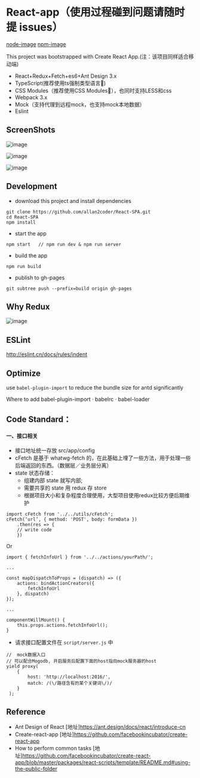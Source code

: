 # React-app（使用过程碰到问题请随时提 issues）
[node-image](https://img.shields.io/badge/node.js-%3E=_4.0-green.svg?style=flat-square)
[npm-image](https://img.shields.io/npm/v/npm.svg?style=flat-square)

This project was bootstrapped with Create React App.(注：该项目同样适合移动端)

* React+Redux+Fetch+es6+Ant Design 3.x
* TypeScript(推荐使用ts强制类型语言🚀)
* CSS Modules（推荐使用CSS Modules🚀），也同时支持LESS和css
* Webpack 3.x
* Mock（支持代理到远程mock，也支持mock本地数据）
* Eslint


## ScreenShots

![image](https://raw.githubusercontent.com/allan2coder/React-SPA/master/screenshot/login.png)

![image](https://raw.githubusercontent.com/allan2coder/React-SPA/master/screenshot/main.png)

![image](https://raw.githubusercontent.com/allan2coder/React-SPA/master/screenshot/redux_devTools.png)


## Development

* download this project and install dependencies

```
git clone https://github.com/allan2coder/React-SPA.git
cd React-SPA
npm install
```

* start the app

```
npm start   // npm run dev & npm run server
```


* build the app

```
npm run build
```

* publish to gh-pages

```
git subtree push --prefix=build origin gh-pages
```


## Why Redux

![image](https://raw.githubusercontent.com/allan2coder/React-SPA/master/screenshot/why-redux.jpg)

## ESLint
http://eslint.cn/docs/rules/indent

## Optimize
use `babel-plugin-import` to reduce the bundle size for antd significantly

Where to add babel-plugin-import
· babelrc
· babel-loader



## Code Standard：

#### 一、接口相关

* 接口地址统一存放 src/app/config
* cFetch 是基于 whatwg-fetch 的，在此基础上埋了一些方法，用于处理一些后端返回的东西。（数据层／业务层分离）
* state 状态存储：
  * 组建内部 state 就写内部;
  * 需要共享的 state 用 redux 存 store
  * 根据项目大小和复杂程度合理使用，大型项目使用redux比较方便后期维护

```
import cFetch from '../../utils/cFetch';
cFetch(‘url’, { method: 'POST', body: formData })
    .then(res => {
    // write code
    })
```

Or

```
import { fetchInfoUrl } from '../../actions/yourPath/';

...

const mapDispatchToProps = (dispatch) => ({
    actions: bindActionCreators({
        fetchInfoUrl
    }, dispatch)
});

...

componentWillMount() {
    this.props.actions.fetchInfoUrl();
}
```

* 请求接口配置文件在 `script/server.js` 中

```
//  mock数据入口
// 可以配合Mogodb, 开启服务后配置下面的host指向mock服务器的host
yield proxy(
    {
        host: 'http://localhost:2016/',
        match: /(\/路径含有的某个关键词\/)/
    }
 );
```

## Reference

* Ant Design of React [地址]https://ant.design/docs/react/introduce-cn
* Create-react-app [地址]https://github.com/facebookincubator/create-react-app
* How to perform common tasks [地址]https://github.com/facebookincubator/create-react-app/blob/master/packages/react-scripts/template/README.md#using-the-public-folder
